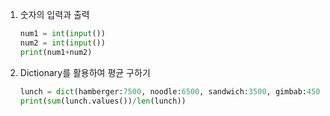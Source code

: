 1. 숫자의 입력과 출력

   ```python
   num1 = int(input())
   num2 = int(input())
   print(num1+num2)
   ```

2. Dictionary를 활용하여 평균 구하기

   ```python
   lunch = dict(hamberger:7500, noodle:6500, sandwich:3500, gimbab:4500)
   print(sum(lunch.values())/len(lunch))
   ```

